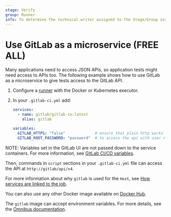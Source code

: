 ```yaml
---
stage: Verify
group: Runner
info: To determine the technical writer assigned to the Stage/Group associated with this page, see https://handbook.gitlab.com/handbook/product/ux/technical-writing/#assignments
---
```


# Use GitLab as a microservice **(FREE ALL)**

Many applications need to access JSON APIs, so application tests might need access
to APIs too. The following example shows how to use GitLab as a microservice to give
tests access to the GitLab API.

1. Configure a [runner](../runners/index.md) with the Docker or Kubernetes executor.
1. In your `.gitlab-ci.yml` add:

   ```yaml
   services:
     - name: gitlab/gitlab-ce:latest
       alias: gitlab

   variables:
     GITLAB_HTTPS: "false"             # ensure that plain http works
     GITLAB_ROOT_PASSWORD: "password"  # to access the api with user root:password
   ```

NOTE:
Variables set in the GitLab UI are not passed down to the service containers.
For more information, see [GitLab CI/CD variables](../variables/index.md).

Then, commands in `script` sections in your `.gitlab-ci.yml` file can access the API at `http://gitlab/api/v4`.

For more information about why `gitlab` is used for the `Host`, see
[How services are linked to the job](../docker/using_docker_images.md#extended-docker-configuration-options).

You can also use any other Docker image available on [Docker Hub](https://hub.docker.com/u/gitlab).

The `gitlab` image can accept environment variables. For more details,
see the [Omnibus documentation](../../install/index.md).
